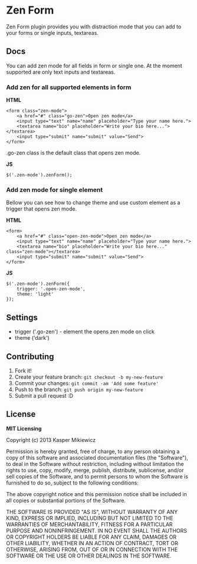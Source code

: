 # Zen Form

Zen Form plugin provides you with distraction mode that you can add to your forms or single inputs, textareas.

## Docs

You can add zen mode for all fields in form or single one. At the moment supported are only text inputs and textareas.

### Add zen for all supported elements in form

**HTML**
```
<form class="zen-mode">
	<a href="#" class="go-zen">Open zen mode</a>
	<input type="text" name="name" placeholder="Type your name here.">
	<textarea name="bio" placeholder="Write your bio here..."></textarea>
	<input type="submit" name="submit" value="Send">
</form>
```

.go-zen class is the default class that opens zen mode.

**JS**
```
$('.zen-mode').zenForm();
```

### Add zen mode for single element

Bellow you can see how to change theme and use custom element as a trigger that opens zen mode.

**HTML**
```
<form>
	<a href="#" class="open-zen-mode">Open zen mode</a>
	<input type="text" name="name" placeholder="Type your name here.">
	<textarea name="bio" placeholder="Write your bio here..." class="zen-mode"></textarea>
	<input type="submit" name="submit" value="Send">
</form>
```

**JS**
```
$('.zen-mode').zenForm({
	trigger: '.open-zen-mode',
	theme: 'light'
});
```

## Settings

* trigger ('.go-zen') - element the opens zen mode on click
* theme   ('dark')

## Contributing

1. Fork it!
2. Create your feature branch: `git checkout -b my-new-feature`
3. Commit your changes: `git commit -am 'Add some feature'`
4. Push to the branch: `git push origin my-new-feature`
5. Submit a pull request :D

## License

**MIT Licensing**

Copyright (c) 2013 Kasper Mikiewicz

Permission is hereby granted, free of charge, to any person obtaining a copy of this software and associated documentation files (the "Software"), to deal in the Software without restriction, including without limitation the rights to use, copy, modify, merge, publish, distribute, sublicense, and/or sell copies of the Software, and to permit persons to whom the Software is furnished to do so, subject to the following conditions:

The above copyright notice and this permission notice shall be included in all copies or substantial portions of the Software.

THE SOFTWARE IS PROVIDED "AS IS", WITHOUT WARRANTY OF ANY KIND, EXPRESS OR IMPLIED, INCLUDING BUT NOT LIMITED TO THE WARRANTIES OF MERCHANTABILITY, FITNESS FOR A PARTICULAR PURPOSE AND NONINFRINGEMENT. IN NO EVENT SHALL THE AUTHORS OR COPYRIGHT HOLDERS BE LIABLE FOR ANY CLAIM, DAMAGES OR OTHER LIABILITY, WHETHER IN AN ACTION OF CONTRACT, TORT OR OTHERWISE, ARISING FROM, OUT OF OR IN CONNECTION WITH THE SOFTWARE OR THE USE OR OTHER DEALINGS IN THE SOFTWARE.